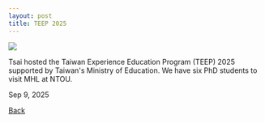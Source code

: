 ```yaml
---
layout: post
title: TEEP 2025
---
```


<img src="https://raw.githubusercontent.com/Chiacheng-Tsai/Chiacheng-Tsai.github.io/master/images/posts/TEEP2025.png">

Tsai hosted the Taiwan Experience Education Program (TEEP) 2025 supported by Taiwan's Ministry of Education. We have six PhD students to visit MHL at NTOU.

Sep 9, 2025

[Back](https://chiacheng-tsai.github.io/)





